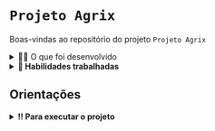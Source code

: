 # `Projeto Agrix`

Boas-vindas ao repositório do projeto `Projeto Agrix`

<details>
  <summary>👨‍💻 O que foi desenvolvido</summary><br />

O projeto Agrix, é um sistema que permitirá a gestão e o monitoramento
das fazendas participantes.

Este projeto foi desenvolvido uma aplicação Spring Boot.

</details>

<details>
  <summary><strong>📝 Habilidades trabalhadas</strong></summary>

Neste projeto, fui capaz de:

- Aplicar o conhecimento do ecossistema Spring para criar rotas da API.
- Aplicar a injeção de dependência para conectar as camadas de controle, serviço e persistência.
- Utilizar o Spring Data JPA para implementar entidades e repositórios para a persistência em banco
  de dados.
- Implementar gerenciamento de erros no Spring Web.
- Criar o Dockerfile para configurar a aplicação para execução no Docker.
- Utilizar campos de data nas rotas da API e no banco de dados
- Criar testes unitários para garantir a qualidade e funcionamento correto da implementação, com cobertura de código adequada.
- Aplicar o conhecimento sobre Spring Security para adicionar autenticação ao projeto.
- Garantir que diferentes rotas atenda a regras específicas de autorização.

</details>

## Orientações

<details>

   <summary><strong>‼ Para executar o projeto </strong></summary>

1. Clone o repositório

- Use o comando: `git clone https://github.com/Rodrigolrech/ProjectAgrix.git`
- Entre na pasta do repositório que você acabou de clonar:
    - `cd <nome do repositório>`

2. Instale as dependências

- `mvn install -DskipTests`

3. Abra o projeto e execute o arquivo main.
- `AgrixAplication.java`
